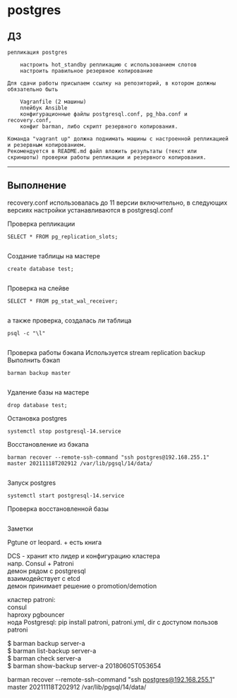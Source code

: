 # postgres


## ДЗ

    репликация postgres

        настроить hot_standby репликацию с использованием слотов
        настроить правильное резервное копирование

    Для сдачи работы присылаем ссылку на репозиторий, в котором должны обязательно быть 

        Vagranfile (2 машины)
        плейбук Ansible
        конфигурационные файлы postgresql.conf, pg_hba.conf и recovery.conf,
        конфиг barman, либо скрипт резервного копирования.

    Команда "vagrant up" должна поднимать машины с настроенной репликацией и резервным копированием. 
    Рекомендуется в README.md файл вложить результаты (текст или скриншоты) проверки работы репликации и резервного копирования.
        

---

## Выполнение 

recovery.conf использовалась до 11 версии включительно, в следующих версиях настройки устанавливаются в postgresql.conf     


Проверка репликации

    SELECT * FROM pg_replication_slots;

![]()  

Создание таблицы на мастере

    create database test;

![]()  

Проверка на слейве

    SELECT * FROM pg_stat_wal_receiver;

![]()  

а также проверка, создалась ли таблица

    psql -c "\l"

![]()  

Проверка работы бэкапа 
Используется stream replication backup
Выполнить бэкап

    barman backup master

![]()  

Удаление базы на мастере

    drop database test;

Остановка postgres

    systemctl stop postgresql-14.service

Восстановление из бэкапа    

    barman recover --remote-ssh-command "ssh postgres@192.168.255.1"  master 20211118T202912 /var/lib/pgsql/14/data/

![]()  

Запуск postgres

    systemctl start postgresql-14.service

Проверка восстановленной базы

![]()  



Заметки 

Pgtune от leopard. + есть книга 


DCS - хранит кто лидер и конфигурацию кластера  
напр. Consul + Patroni  
демон рядом с postgresql    
взаимодействует с etcd  
демон принимает решение о promotion/demotion

кластер patroni:    
consul  
haproxy 
pgbouncer   
нода Postgresql: pip install patroni, patroni.yml, dir с доступом пользов patroni 



$ barman backup server-a    
$ barman list-backup server-a   
$ barman check server-a     
$ barman show-backup server-a 20180605T053654       


barman recover --remote-ssh-command "ssh postgres@192.168.255.1"  master 20211118T202912 /var/lib/pgsql/14/data/
